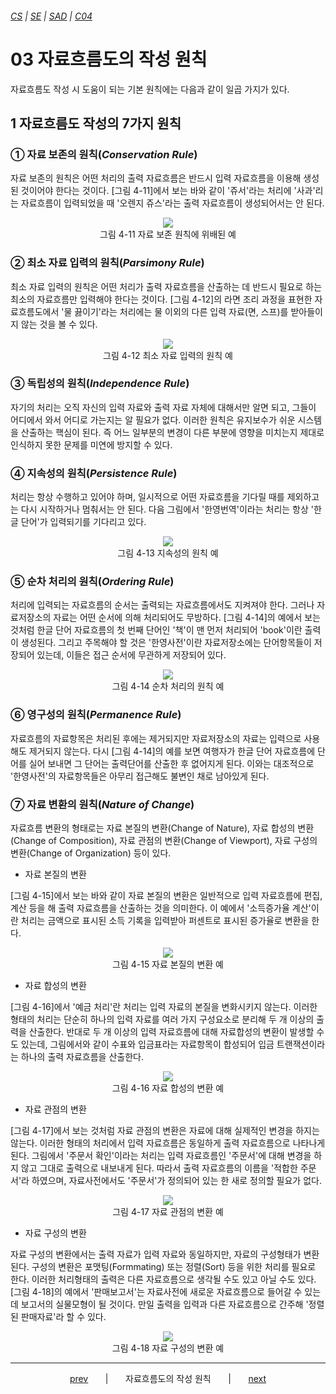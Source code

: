 ###### [*CS*](../../README.md) | [*SE*](../README.md) | [*SAD*](README.md) | [*C04*](C04-00.md)

# 03 자료흐름도의 작성 원칙

자료흐름도 작성 시 도움이 되는 기본 원칙에는 다음과 같이 일곱 가지가 있다.

## 1 자료흐름도 작성의 7가지 원칙

### ① 자료 보존의 원칙(*Conservation Rule*)

자료 보존의 원칙은 어떤 처리의 출력 자료흐름은 반드시 입력 자료흐름을 이용해 생성된 것이어야 한다는 것이다. [그림 4-11]에서 보는 바와 같이 '쥬서'라는 처리에 '사과'리는 자료흐름이 입력되었을 때 '오렌지 쥬스'라는 출력 자료흐름이 생성되어서는 안 된다.

<p align="center">
    <img src="https://user-images.githubusercontent.com/75299843/108473040-da875b80-72d0-11eb-828c-6c7e06952f83.jpg"><br/>
    그림 4-11 자료 보존 원칙에 위배된 예
</p>

### ② 최소 자료 입력의 원칙(*Parsimony Rule*)

최소 자료 입력의 원칙은 어떤 처리가 출력 자료흐름을 산출하는 데 반드시 필요로 하는 최소의 자료흐름만 입력해야 한다는 것이다. [그림 4-12]의 라면 조리 과정을 표현한 자료흐름도에서 '물 끓이기'라는 처리에는 물 이외의 다른 입력 자료(면, 스프)를 받아들이지 않는 것을 볼 수 있다.

<p align="center">
    <img src="https://user-images.githubusercontent.com/75299843/108473048-dc511f00-72d0-11eb-9095-977e6bfa2ee6.jpg"><br/>
    그림 4-12 최소 자료 입력의 원칙 예
</p>

### ③ 독립성의 원칙(*Independence Rule*)

자기의 처리는 오직 자신의 입력 자료와 출력 자료 자체에 대해서만 알면 되고, 그들이 어디에서 와서 어디로 가는지는 알 필요가 없다. 이러한 원칙은 유지보수가 쉬운 시스템을 산출하는 핵심이 된다. 즉 어느 일부분의 변경이 다른 부분에 영향을 미치는지 제대로 인식하지 못한 문제를 미연에 방지할 수 있다.

### ④ 지속성의 원칙(*Persistence Rule*)

처리는 항상 수행하고 있어야 하며, 일시적으로 어떤 자료흐름을 기다릴 때를 제외하고는 다시 시작하거나 멈춰서는 안 된다. 다음 그림에서 '한영번역'이라는 처리는 항상 '한글 단어'가 입력되기를 기다리고 있다.

<p align="center">
    <img src="https://user-images.githubusercontent.com/75299843/108473058-de1ae280-72d0-11eb-80ba-d5affa300a67.jpg"><br/>
    그림 4-13 지속성의 원칙 예
</p>

### ⑤ 순차 처리의 원칙(*Ordering Rule*)

처리에 입력되는 자료흐름의 순서는 출력되는 자료흐름에서도 지켜져야 한다. 그러나 자료저장소의 자료는 어떤 순서에 의해 처리되어도 무방하다. [그림 4-14]의 예에서 보는 것처럼 한글 단어 자료흐름의 첫 번째 단어인 '책'이 맨 먼저 처리되어 'book'이란 출력이 생성된다. 그리고 주목해야 할 것은 '한영사전'이란 자료저장소에는 단어항목들이 저장되어 있는데, 이들은 접근 순서에 무관하게 저장되어 있다.

<p align="center">
    <img src="https://user-images.githubusercontent.com/75299843/108473062-df4c0f80-72d0-11eb-8bd2-dadc218e89f7.jpg"><br/>
    그림 4-14 순차 처리의 원칙 예
</p>

### ⑥ 영구성의 원칙(*Permanence Rule*)

자료흐름의 자료항목은 처리된 후에는 제거되지만 자료저장소의 자료는 입력으로 사용해도 제거되지 않는다. 다시 [그림 4-14]의 예를 보면 여행자가 한글 단어 자료흐름에 단어를 실어 보내면 그 단어는 출력단어를 산출한 후 없어지게 된다. 이와는 대조적으로 '한영사전'의 자료항목들은 아무리 접근해도 불변인 채로 남아있게 된다.

### ⑦ 자료 변환의 원칙(*Nature of Change*)

자료흐름 변환의 형태로는 자료 본질의 변환(Change of Nature), 자료 합성의 변환(Change of Composition), 자료 관점의 변환(Change of Viewport), 자료 구성의 변환(Change of Organization) 등이 있다.

* 자료 본질의 변환

[그림 4-15]에서 보는 바와 같이 자료 본질의 변환은 일반적으로 입력 자료흐름에 편집, 계산 등을 해 출력 자료흐름을 산출하는 것을 의미한다. 이 예에서 '소득증가율 계산'이란 처리는 금액으로 표시된 소득 기록을 입력받아 퍼센트로 표시된 증가율로 변환을 한다.

<p align="center">
    <img src="https://user-images.githubusercontent.com/75299843/108473066-e115d300-72d0-11eb-80e5-eccd69601387.jpg"><br/>
    그림 4-15 자료 본질의 변환 예
</p>

* 자료 합성의 변환

[그림 4-16]에서 '예금 처리'란 처리는 입력 자료의 본질을 변화시키지 않는다. 이러한 형태의 처리는 단순히 하나의 입력 자료를 여러 가지 구성요소로 분리해 두 개 이상의 출력을 산출한다. 반대로 두 개 이상의 입력 자료흐름에 대해 자료합성의 변환이 발생할 수도 있는데, 그림에서와 같이 수표와 입금표라는 자료항목이 합성되어 입금 트랜잭션이라는 하나의 출력 자료흐름을 산출한다.

<p align="center">
    <img src="https://user-images.githubusercontent.com/75299843/108473073-e3782d00-72d0-11eb-872f-673483f01a23.jpg"><br/>
    그림 4-16 자료 합성의 변환 예
</p>

* 자료 관점의 변환

[그림 4-17]에서 보는 것처럼 자료 관점의 변환은 자료에 대해 실제적인 변경을 하지는 않는다. 이러한 형태의 처리에서 입력 자료흐름은 동일하게 출력 자료흐름으로 나타나게 된다. 그림에서 '주문서 확인'이라는 처리는 입력 자료흐름인 '주문서'에 대해 변경을 하지 않고 그대로 출력으로 내보내게 된다. 따라서 출력 자료흐름의 이름을 '적합한 주문서'라 하였으며, 자료사전에서도 '주문서'가 정의되어 있는 한 새로 정의할 필요가 없다.

<p align="center">
    <img src="https://user-images.githubusercontent.com/75299843/108473076-e541f080-72d0-11eb-8fb9-b55e8ecc6a7e.jpg"><br/>
    그림 4-17 자료 관점의 변환 예
</p>

* 자료 구성의 변환

자료 구성의 변환에서는 출력 자료가 입력 자료와 동일하지만, 자료의 구성형태가 변환된다. 구성의 변환은 포맷팅(Formmating) 또는 정렬(Sort) 등을 위한 처리를 필요로 한다. 이러한 처리형태의 출력은 다른 자료흐름으로 생각될 수도 있고 아닐 수도 있다. [그림 4-18]의 예에서 '판매보고서'는 자료사전에 새로운 자료흐름으로 들어갈 수 있는데 보고서의 실물모형이 될 것이다. 만일 출력을 입력과 다른 자료흐름으로 간주해 '정렬된 판매자료'라 할 수 있다.

<p align="center">
    <img src="https://user-images.githubusercontent.com/75299843/108473080-e70bb400-72d0-11eb-8433-1e9088206013.jpg"><br/>
    그림 4-18 자료 구성의 변환 예
</p>

---

<p align="center">
    <a href="C04-02.md">prev</a>
    &nbsp; &nbsp; &nbsp; | &nbsp; &nbsp; &nbsp;
    자료흐름도의 작성 원칙
    &nbsp; &nbsp; &nbsp; | &nbsp; &nbsp; &nbsp;
    <a href="C04-04.md">next</a>
</p>
